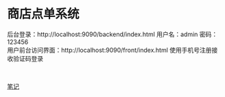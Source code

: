 # 商店点单系统

后台登录：http://localhost:9090/backend/index.html   用户名：admin     密码：123456</br>
用户前台访问界面：http://localhost:9090/front/index.html   使用手机号注册接收验证码登录

</br>

[笔记](https://github.com/yagote/yatakeout/blob/master/document/yatakeout.md)
